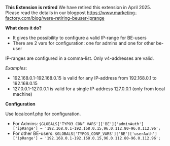 **This Extension is retired** 
We have retired this extension in April 2025. Please read the details in our blogpost https://www.marketing-factory.com/blog/were-retiring-beuser-iprange

**What does it do?**
- It gives the possibility to configure a valid IP-range for BE-users
- There are 2 vars for configuration: one for admins and one for other be-user

IP-ranges are configured in a comma-list. Only v4-addresses are valid.

_Examples_:
- 192.168.0.1-192.168.0.15  is valid for any IP-address from  192.168.0.1 to 192.168.0.15
- 127.0.0.1-127.0.0.1 is valid for a single IP-address 127.0.0.1 (only from local machine)


**Configuration**

Use localconf.php for configuration.

- For Admins: 
`$GLOBALS['TYPO3_CONF_VARS']['BE']['adminAuth']['ipRange'] = '192.168.0.1-192.168.0.15,96.0.112.80-96.0.112.96';`
- For other BE-users: 
`$GLOBALS['TYPO3_CONF_VARS']['BE']['userAuth']['ipRange'] = '192.168.0.1-192.168.0.15,96.0.112.80-96.0.112.96'; `
